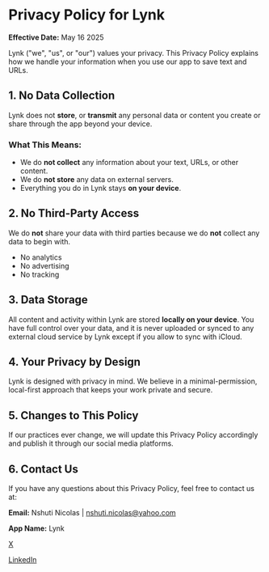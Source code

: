 # Privacy Policy for Lynk

**Effective Date:** May 16 2025

Lynk ("we", "us", or "our") values your privacy. This Privacy Policy explains how we handle your information when you use our app to save text and URLs.

## 1. No Data Collection

Lynk does not **store**, or **transmit** any personal data or content you create or share through the app beyond your device.

### What This Means:
- We do **not collect** any information about your text, URLs, or other content.
- We do **not store** any data on external servers.
- Everything you do in Lynk stays **on your device**.

## 2. No Third-Party Access

We do **not** share your data with third parties because we do **not** collect any data to begin with.

- No analytics
- No advertising
- No tracking

## 3. Data Storage

All content and activity within Lynk are stored **locally on your device**. You have full control over your data, and it is never uploaded or synced to any external cloud service by Lynk except if you allow to sync with iCloud.

## 4. Your Privacy by Design

Lynk is designed with privacy in mind. We believe in a minimal-permission, local-first approach that keeps your work private and secure.

## 5. Changes to This Policy

If our practices ever change, we will update this Privacy Policy accordingly and publish it through our social media platforms.

## 6. Contact Us

If you have any questions about this Privacy Policy, feel free to contact us at:

**Email:** Nshuti Nicolas | nshuti.nicolas@yahoo.com

**App Name:** Lynk

[X](https://x.com/IbiroriMuRwanda)

[LinkedIn](https://www.linkedin.com/in/nshuti-nicolas)
